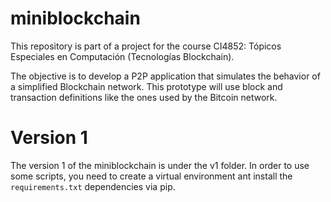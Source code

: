 # miniblockchain
This repository is part of a project for the course CI4852: Tópicos Especiales en Computación (Tecnologías Blockchain).

The objective is to develop a P2P application that simulates the behavior of a simplified Blockchain network. This prototype will use block and transaction definitions like the ones used by the Bitcoin network.

# Version 1
The version 1 of the miniblockchain is under the v1 folder. In order to use some scripts, you need to create a virtual environment ant install the `requirements.txt` dependencies via pip.